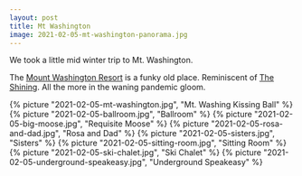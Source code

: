 ```yaml
---
layout: post
title: Mt Washington
image: 2021-02-05-mt-washington-panorama.jpg
---
```


We took a little mid winter trip to Mt. Washington.

<!--more-->

The
[Mount Washington Resort](https://www.omnihotels.com/hotels/bretton-woods-mount-washington)
is a funky old place. Reminiscent of
[The Shining](https://en.wikipedia.org/wiki/The_Shining_(film)). All the more in
the waning pandemic gloom.

{% picture "2021-02-05-mt-washington.jpg", "Mt. Washing Kissing Ball" %} {%
picture "2021-02-05-ballroom.jpg", "Ballroom" %} {% picture
"2021-02-05-big-moose.jpg", "Requisite Moose" %} {% picture
"2021-02-05-rosa-and-dad.jpg", "Rosa and Dad" %} {% picture
"2021-02-05-sisters.jpg", "Sisters" %} {% picture "2021-02-05-sitting-room.jpg",
"Sitting Room" %} {% picture "2021-02-05-ski-chalet.jpg", "Ski Chalet" %} {%
picture "2021-02-05-underground-speakeasy.jpg", "Underground Speakeasy" %}
